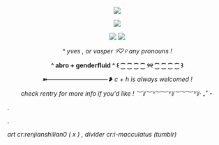 <p align="center"> <img src="https://i.imgur.com/Ar5WIBf.png">
<p align="center"> <img src="https://i.imgur.com/QLET7XU.png">
 <p align="center"> <img src="https://i.imgur.com/TtLLUWB.png">
<img src="https://64.media.tumblr.com/2a3da1602f918c2d579e590ca9188264/a9c1c1861b86c1fe-28/s2048x3072/d07a8439d22db2370824ebeabde4464cafc4af24.pnj">
 <div class="col-md-6 p-1 text-muted my-auto order-2 order-md-1">
    
  <div class="row no-gutters">
<p></p>
<p align="center"> <i> ^ yves , or vasper  ୨♡୧  any pronouns !</i>
  <p></p>
<p align="center"> <b> ^ abro + genderfluid ^ ꒰ ⁐ ⁐ ⁐ ⁐ ୨୧ ⁐ ⁐ ⁐ ⁐ ꒱ </b>
<p></p>  
<p align="center"> <i> ➽──────────────❥  c + h is always welcomed !</i>
<p></p>
<p align="center"> <i>check rentry for more info if you'd like ! ︶꒦︶꒷︶︶꒷꒦︶︶︶꒷꒦‧ ₊˚・</i>
<p> </p>
   <p>. </p>
   <p>. </p>
<i>art cr:renjianshilian0 ( x ) , divider cr:i-macculatus (tumblr)</i>
